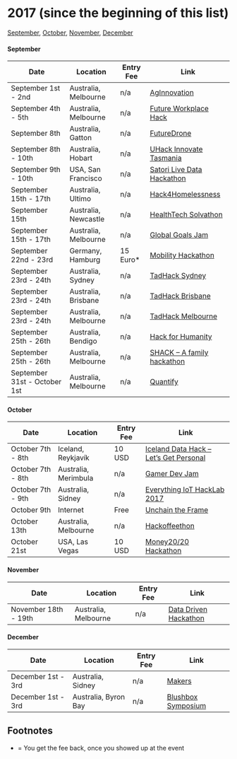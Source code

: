 # 2017 (since the beginning of this list)
[September](#september), [October](#october), [November](#november), [December](#december)

#### September
Date | Location | Entry Fee | Link
---- | -------- | --------- | ----
September 1st - 2nd | Australia, Melbourne | n/a | [AgInnovation](http://aginnovation2017.strikingly.com/)
September 4th - 5th | Australia, Melbourne | n/a | [Future Workplace Hack](http://www.corenetaustralia.org/hackathon)
September 8th | Australia, Gatton | n/a | [FutureDrone](http://www.hackathon.com/event/future-drone-innovation-challenge-32809638512)
September 8th - 10th | Australia, Hobart | n/a | [UHack Innovate Tasmania](http://www.utas.edu.au/uhack)
September 9th - 10th | USA, San Francisco | n/a | [Satori Live Data Hackathon](http://livedatahack.com/)
September 15th - 17th | Australia, Ultimo | n/a | [Hack4Homelessness](https://www.eventbrite.com.au/e/vibewire-hack4homelessness-tickets-36806190306)
September 15th | Australia, Newcastle | n/a | [HealthTech Solvathon](https://www.eventbrite.com.au/e/healthtech-solvathon-with-uon-tickets-35185929061)
September 15th - 17th | Australia, Melbourne | n/a | [Global Goals Jam](https://www.eventbrite.com.au/e/global-goals-jam-2017-registration-36600615426)
September 22nd - 23rd | Germany, Hamburg | 15 Euro* | [Mobility Hackathon](http://mobility-hackathon.de/)
September 23rd - 24th | Australia, Sydney | n/a | [TadHack Sydney](https://tadhack.com/2017/global/sydney/)
September 23rd - 24th | Australia, Brisbane | n/a | [TadHack Brisbane](https://tadhack.com/2017/global/brisbane/)
September 23rd - 24th | Australia, Melbourne | n/a | [TadHack Melbourne](https://tadhack.com/2017/global/melbourne/)
September 25th - 26th | Australia, Bendigo | n/a | [Hack for Humanity](https://www.eventbrite.com.au/e/hack-for-humanity-tickets-36709244338)
September 25th - 26th | Australia, Melbourne | n/a | [SHACK – A family hackathon](https://www.eventbrite.com.au/e/shack-a-family-hackathon-tickets-32220782227)
September 31st - October 1st | Australia, Melbourne | n/a | [Quantify](http://quantify.monashdatascience.com/)

#### October
Date | Location | Entry Fee | Link
---- | -------- | --------- | ----
October 7th - 8th | Iceland, Reykjavík | 10 USD | [Iceland Data Hack – Let’s Get Personal](https://www.digi.me/datahackiceland)
October 7th - 8th | Australia, Merimbula | n/a | [Gamer Dev Jam](https://www.eventbrite.com.au/e/gamer-dev-jam-2017-tickets-36242621657)
October 7th - 9th | Australia, Sidney | n/a | [Everything IoT HackLab 2017](https://www.everythingiot.com.au/events/hacklab/hacklab-2017/)
October 9th | Internet | Free | [Unchain the Frame](http://unchaintheframe.com/)
October 13th | Australia, Melbourne | n/a | [Hackoffeethon](https://www.eventbrite.com.au/e/hackoffeethon-melbourne-tickets-35073029375)
October 21st | USA, Las Vegas | 10 USD | [Money20/20 Hackathon](https://www.eventbrite.com/e/money2020-hackathon-tickets-36736623229)

#### November
Date | Location | Entry Fee | Link
---- | -------- | --------- | ----
November 18th - 19th | Australia, Melbourne | n/a | [Data Driven Hackathon](http://www.datadriven.sg/hackathon/melbourne/)

#### December
Date | Location | Entry Fee | Link
---- | -------- | --------- | ----
December 1st - 3rd | Australia, Sidney | n/a | [Makers](http://nomoss.co/makers)
December 1st - 3rd | Australia, Byron Bay | n/a | [Blushbox Symposium](http://www.blushboxgames.com/)

## Footnotes
* = You get the fee back, once you showed up at the event
